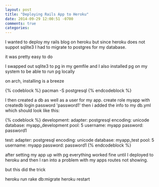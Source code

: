 ```yaml
---
layout: post
title: "Deploying Rails App to Heroku"
date: 2014-09-29 12:00:51 -0700
comments: true
categories: 
---
```

I wanted to deploy my rails blog on heroku but since heroku does not suppot sqlite3 I had to migrate to postgres
for my database.

it was pretty easy to do

I swapped out sqlite3 to pg in my gemfile and I also installed pg on my system to be able to run pg locally

on arch, installing is a breeze

{% codeblock %}
pacman -S postgresql
{% endcodeblock %}

I then created a db as well as a user for my app.
create role myapp with createdb login password 'password1'
then i added the info to my db.yml which should look like this:

{% codeblock %}
development:
  adapter: postgresql
  encoding: unicode
  database: myapp_development
  pool: 5
  username: myapp
  password: password1

test:
  adapter: postgresql
  encoding: unicode
  database: myapp_test
  pool: 5
  username: myapp
  password: password1
{% endcodeblock %}

after setting my app up with pg everything worked fine until I deployed to heroku and then I ran into a problem with my apps routes not showing.

but this did the trick


heroku run rake db:migrate
heroku restart

